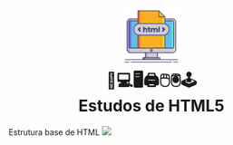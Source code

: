 <h1 align="center">
    <img src="./html.png" width="20%"/>
    <br>
    📱💻🖥🖨🖱🖲🕹
    <br>
    Estudos de HTML5
</h1>
<p>
    Estrutura base de HTML
    <img src='https://trello.com/1/cards/619c62f2d7c8568dee1661fc/attachments/6311745395e1bd03d31a6919/previews/6311745395e1bd03d31a6968/download/image.png' />
</p>
